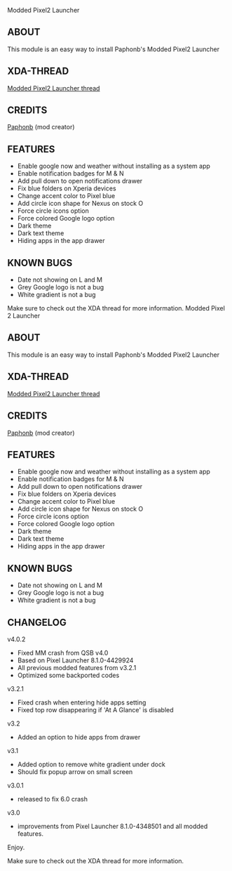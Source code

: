 Modded Pixel2 Launcher

## ABOUT
This module is an easy way to install Paphonb's Modded Pixel2 Launcher

## XDA-THREAD
[Modded Pixel2 Launcher thread](https://forum.xda-developers.com/android/apps-games/app-rootless-pixel-2-launcher-google-t3688393)

## CREDITS
[Paphonb](https://forum.xda-developers.com/member.php?u=6018897) (mod creator)

## FEATURES
- Enable google now and weather without installing as a system app
- Enable notification badges for M & N
- Add pull down to open notifications drawer
- Fix blue folders on Xperia devices
- Change accent color to Pixel blue
- Add circle icon shape for Nexus on stock O
- Force circle icons option
- Force colored Google logo option
- Dark theme
- Dark text theme
- Hiding apps in the app drawer

## KNOWN BUGS
- Date not showing on L and M
- Grey Google logo is not a bug
- White gradient is not a bug

Make sure to check out the XDA thread for more information.
Modded Pixel 2 Launcher

## ABOUT
This module is an easy way to install Paphonb's Modded Pixel2 Launcher

## XDA-THREAD
[Modded Pixel2 Launcher thread](https://forum.xda-developers.com/android/apps-games/app-rootless-pixel-2-launcher-google-t3688393)

## CREDITS
[Paphonb](https://forum.xda-developers.com/member.php?u=6018897) (mod creator)

## FEATURES
- Enable google now and weather without installing as a system app
- Enable notification badges for M & N
- Add pull down to open notifications drawer
- Fix blue folders on Xperia devices
- Change accent color to Pixel blue
- Add circle icon shape for Nexus on stock O
- Force circle icons option
- Force colored Google logo option
- Dark theme
- Dark text theme
- Hiding apps in the app drawer

## KNOWN BUGS
- Date not showing on L and M
- Grey Google logo is not a bug
- White gradient is not a bug

## CHANGELOG

v4.0.2
- Fixed MM crash from QSB
v4.0
- Based on Pixel Launcher 8.1.0-4429924
- All previous modded features from v3.2.1
- Optimized some backported codes

v3.2.1
- Fixed crash when entering hide apps setting
- Fixed top row disappearing if 'At A Glance' is disabled

v3.2

- Added an option to hide apps from drawer

v3.1
- Added option to remove white gradient under dock 
- Should fix popup arrow on small screen

v3.0.1 
- released to fix 6.0 crash

v3.0 
- improvements from Pixel Launcher 8.1.0-4348501 and all modded features.

Enjoy.

Make sure to check out the XDA thread for more information.
